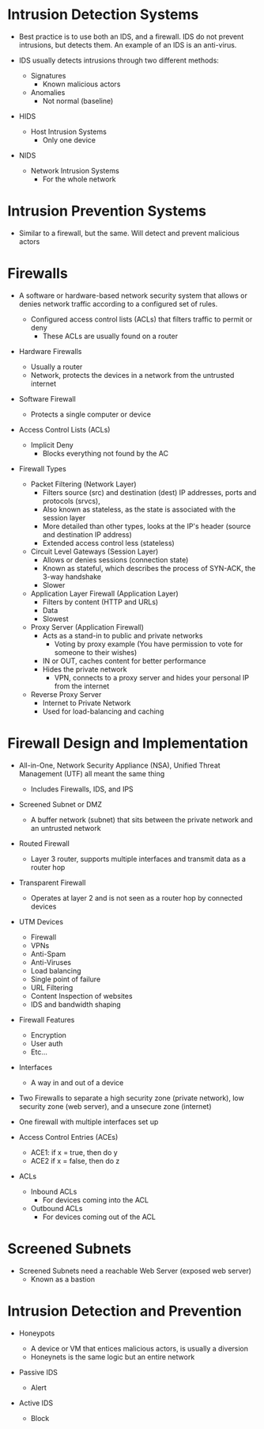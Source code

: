 
# Intrusion Detection Systems

- Best practice is to use both an IDS, and a firewall. IDS do not prevent intrusions, but detects them. An example of an IDS is an anti-virus. 

- IDS usually detects intrusions through two different methods:
	- Signatures
		- Known malicious actors
	- Anomalies
		- Not normal (baseline)

- HIDS
	- Host Intrusion Systems
		- Only one device
- NIDS 
	- Network Intrusion Systems
		- For the whole network

# Intrusion Prevention Systems

- Similar to a firewall, but the same. Will detect and prevent malicious actors

# Firewalls

- A software or hardware-based network security system that allows or denies network traffic according to a configured set of rules.
	- Configured access control lists (ACLs) that filters traffic to permit or deny 
		- These ACLs are usually found on a router

- Hardware Firewalls
	- Usually a router
	- Network, protects the devices in a network from the untrusted internet 

- Software Firewall
	- Protects a single computer or device 

- Access Control Lists (ACLs)
	- Implicit Deny
		- Blocks everything not found by the AC

- Firewall Types
	- Packet Filtering (Network Layer)
		- Filters source (src) and destination (dest) IP addresses, ports and protocols (srvcs), 
		- Also known as stateless, as the state is associated with the session layer
		- More detailed than other types, looks at the IP's header (source and destination IP address)
		- Extended access control less (stateless)
	- Circuit Level Gateways (Session Layer)
		- Allows or denies sessions (connection state) 
		- Known as stateful, which describes the process of SYN-ACK, the 3-way handshake
		- Slower 
	- Application Layer Firewall (Application Layer)
		- Filters by content (HTTP and URLs)
		- Data
		- Slowest 
	- Proxy Server (Application Firewall)
		- Acts as a stand-in to public and private networks
			- Voting by proxy example (You have permission to vote for someone to their wishes)
		- IN or OUT, caches content for better performance
		- Hides the private network 
			- VPN, connects to a proxy server and hides your personal IP from the internet
	- Reverse Proxy Server
		- Internet to Private Network
		- Used for load-balancing and caching

# Firewall Design and Implementation

- All-in-One, Network Security Appliance (NSA), Unified Threat Management (UTF) all meant the same thing
	- Includes Firewalls, IDS, and IPS 

- Screened Subnet or DMZ
	- A buffer network (subnet) that sits between the private network and an untrusted network

- Routed Firewall
	- Layer 3 router, supports multiple interfaces and transmit data as a router hop

- Transparent Firewall
	- Operates at layer 2 and is not seen as a router hop by connected devices

- UTM Devices
	- Firewall
	- VPNs
	- Anti-Spam
	- Anti-Viruses 
	- Load balancing
	- Single point of failure 
	- URL Filtering
	- Content Inspection of websites
	- IDS and bandwidth shaping

- Firewall Features
	- Encryption
	- User auth
	- Etc...

- Interfaces
	- A way in and out of a device

- Two Firewalls to separate a high security zone (private network), low security zone (web server), and a unsecure zone (internet)

- One firewall with multiple interfaces set up 

- Access Control Entries (ACEs)
	- ACE1: if x = true, then do y
	- ACE2 if x = false, then do z 

- ACLs
	- Inbound ACLs
		- For devices coming into the ACL
	- Outbound ACLs
		- For devices coming out of the ACL

# Screened Subnets

- Screened Subnets need a reachable Web Server (exposed web server)
	- Known as a bastion 

# Intrusion Detection and Prevention 

- Honeypots
	- A device or VM that entices malicious actors, is usually a diversion
	- Honeynets is the same logic but an entire network

- Passive IDS
	- Alert
- Active IDS
	- Block 


